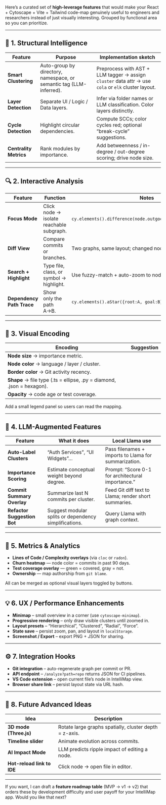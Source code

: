 Here’s a curated set of **high-leverage features** that would make your React + Cytoscape + Vite + Tailwind code-map genuinely useful to engineers and researchers instead of just visually interesting.
Grouped by functional area so you can prioritize.

---

## 🧭 1. Structural Intelligence

| Feature                | Purpose                                                             | Implementation sketch                                                                               |
| ---------------------- | ------------------------------------------------------------------- | --------------------------------------------------------------------------------------------------- |
| **Smart Clustering**   | Auto-group by directory, namespace, or semantic tag (LLM-inferred). | Preprocess with AST + LLM tagger → assign `cluster` data attr → use `cola` or `elk` cluster layout. |
| **Layer Detection**    | Separate UI / Logic / Data layers.                                  | Infer via folder names or LLM classification. Color layers distinctly.                              |
| **Cycle Detection**    | Highlight circular dependencies.                                    | Compute SCCs; color cycles red; optional “break-cycle” suggestions.                                 |
| **Centrality Metrics** | Rank modules by importance.                                         | Add betweenness / in-degree / out-degree scoring; drive node size.                                  |

---

## 🔍 2. Interactive Analysis

| Feature                   | Function                                 | Notes                                                          |
| ------------------------- | ---------------------------------------- | -------------------------------------------------------------- |
| **Focus Mode**            | Click node → isolate reachable subgraph. | `cy.elements().difference(node.outgoers()).addClass('faded')`. |
| **Diff View**             | Compare commits or branches.             | Two graphs, same layout; changed nodes glow or pulse.          |
| **Search + Highlight**    | Type file, class, or symbol → highlight. | Use fuzzy-match + auto-zoom to node.                           |
| **Dependency Path Trace** | Show only the path A→B.                  | `cy.elements().aStar({root:A, goal:B})`.                       |

---

## 🧩 3. Visual Encoding

| Encoding                                                               | Suggestion |
| ---------------------------------------------------------------------- | ---------- |
| **Node size** → importance metric.                                     |            |
| **Node color** → language / layer / cluster.                           |            |
| **Border color** → Git activity recency.                               |            |
| **Shape** → file type (.ts = ellipse, .py = diamond, .json = hexagon). |            |
| **Opacity** → code age or test coverage.                               |            |

Add a small legend panel so users can read the mapping.

---

## 🧠 4. LLM-Augmented Features

| Feature                     | What it does                                          | Local Llama use                                      |
| --------------------------- | ----------------------------------------------------- | ---------------------------------------------------- |
| **Auto-Label Clusters**     | “Auth Services”, “UI Widgets”…                        | Pass filenames + imports to Llama for summarization. |
| **Importance Scoring**      | Estimate conceptual weight beyond degree.             | Prompt: “Score 0-1 for architectural importance.”    |
| **Commit Summary Overlay**  | Summarize last N commits per cluster.                 | Feed Git diff text to Llama; render short summaries. |
| **Refactor Suggestion Bot** | Suggest modular splits or dependency simplifications. | Query Llama with graph context.                      |

---

## 🧮 5. Metrics & Analytics

* **Lines of Code / Complexity overlays** (via `cloc` or `radon`).
* **Churn heatmap** — node color = commits in past 90 days.
* **Test coverage overlay** — green = covered, gray = not.
* **Ownership** — map authorship from `git blame`.

All can be merged as optional visual layers toggled by buttons.

---

## 💡 6. UX / Performance Enhancements

* **Minimap** – small overview in a corner (use `cytoscape-minimap`).
* **Progressive rendering** – only draw visible clusters until zoomed in.
* **Layout presets** – “Hierarchical”, “Clustered”, “Radial”, “Force”.
* **State save** – persist zoom, pan, and layout in `localStorage`.
* **Screenshot / Export** – export PNG + JSON for sharing.

---

## ⚙️ 7. Integration Hooks

* **Git integration** – auto-regenerate graph per commit or PR.
* **API endpoint** – `/analyze?path=repo` returns JSON for CI pipelines.
* **VS Code extension** – open current file’s node in IntelliMap view.
* **Browser share link** – persist layout state via URL hash.

---

## 🔭 8. Future Advanced Ideas

| Idea                       | Description                                            |
| -------------------------- | ------------------------------------------------------ |
| **3D mode (Three.js)**     | Rotate large graphs spatially, cluster depth = z-axis. |
| **Timeline slider**        | Animate evolution across commits.                      |
| **AI Impact Mode**         | LLM predicts ripple impact of editing a node.          |
| **Hot-reload link to IDE** | Click node → open file in editor.                      |

---

If you want, I can draft a **feature roadmap table** (MVP → v1 → v2) that orders these by development difficulty and user payoff for your IntelliMap app.
Would you like that next?
